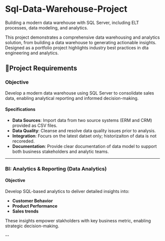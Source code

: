 # Sql-Data-Warehouse-Project
Building a modern data warehouse with SQL Server, including ELT processes, data modeling, and analytics. 

This project demonstrates a comprehensive data warehousing and analytics solution, from building a data warehouse to generating actionable insights. Designed as a portfolio project highlights industry best practices in dta engineering and analytics. 

## 🚀Project Requirements

### Objective
Develop a modern data warehouse using SQL Server to consolidate sales data, enabling analytical reporting and informed decision-making. 

#### Specifications
- **Data Sources**: Import data from two source systems  (ERM and CRM) provided as CSV files.
- **Data Quality**: Cleanse and resolve data quality issues prior to analysis.
- **Integration**: Focurs on the latest datset only; historizaiton of data is not recoreded.
- **Documentation**:  Provide clear documentation of data model to support both business stakeholders and analytic teams.

---
### BI: Analytics & Reporting (Data Analytics)

#### Objective
Develop SQL-based analytics to deliver detailed insights into:
- **Customer Behavior**
- **Product Performance**
- **Sales trends**

These insights empower stakholders with key business metric, enabling strategic decision-making. 

--

